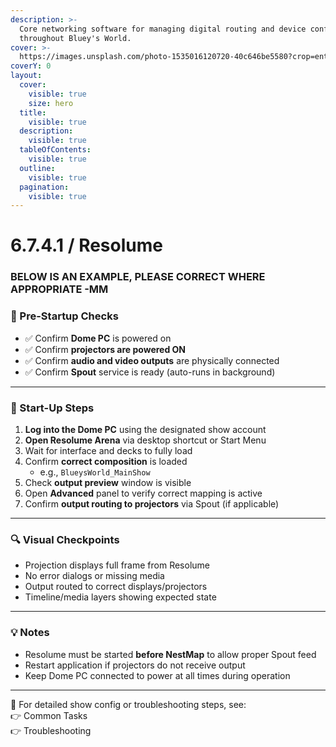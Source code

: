 ```yaml
---
description: >-
  Core networking software for managing digital routing and device configuration
  throughout Bluey's World.
cover: >-
  https://images.unsplash.com/photo-1535016120720-40c646be5580?crop=entropy&cs=srgb&fm=jpg&ixid=M3wxOTcwMjR8MHwxfHNlYXJjaHwxfHxwcm9qZWN0b3J8ZW58MHx8fHwxNzQ2NzY0MzY1fDA&ixlib=rb-4.1.0&q=85
coverY: 0
layout:
  cover:
    visible: true
    size: hero
  title:
    visible: true
  description:
    visible: true
  tableOfContents:
    visible: true
  outline:
    visible: true
  pagination:
    visible: true
---
```


# 6.7.4.1 / Resolume

### BELOW IS AN EXAMPLE, PLEASE CORRECT WHERE APPROPRIATE -MM

### 🧰 Pre-Startup Checks

* ✅ Confirm **Dome PC** is powered on
* ✅ Confirm **projectors are powered ON**
* ✅ Confirm **audio and video outputs** are physically connected
* ✅ Confirm **Spout** service is ready (auto-runs in background)

***

### 🚀 Start-Up Steps

1. **Log into the Dome PC** using the designated show account
2. **Open Resolume Arena** via desktop shortcut or Start Menu
3. Wait for interface and decks to fully load
4. Confirm **correct composition** is loaded
   * e.g., `BlueysWorld_MainShow`
5. Check **output preview** window is visible
6. Open **Advanced** panel to verify correct mapping is active
7. Confirm **output routing to projectors** via Spout (if applicable)

***

### 🔍 Visual Checkpoints

* Projection displays full frame from Resolume
* No error dialogs or missing media
* Output routed to correct displays/projectors
* Timeline/media layers showing expected state

***

### 💡 Notes

* Resolume must be started **before NestMap** to allow proper Spout feed
* Restart application if projectors do not receive output
* Keep Dome PC connected to power at all times during operation

***

📎 For detailed show config or troubleshooting steps, see:\
👉 Common Tasks\
👉 Troubleshooting
